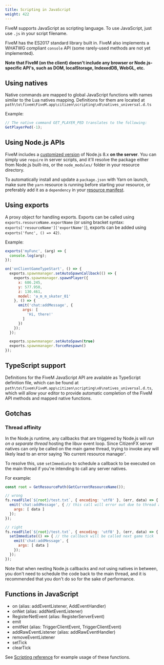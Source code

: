 ```yaml
---
title: Scripting in JavaScript
weight: 422
---
```


FiveM supports JavaScript as scripting language.
To use JavaScript, just use `.js` in your script filename.

FiveM has the ES2017 standard library built in. FiveM also implements a WHATWG compliant `console` API (some
rarely-used methods are not yet implemented).

**Note that FiveM (on the client) doesn't include any browser or Node.js-specific API's, such
as DOM, localStorage, IndexedDB, WebGL, etc.**

Using natives
-------------
Native commands are mapped to global JavaScript functions with names similar to the Lua natives mapping. Definitions for
them are located at `path\to\fivem\FiveM.app\citizen\scripting\v8\natives_universal.d.ts`

Example:

``` js
// The native command GET_PLAYER_PED translates to the following:
GetPlayerPed(-1);
```

Using Node.js APIs
------------------

FiveM includes a [customized version][nodejs] of Node.js 8.x **on the server**. You can simply use `require` in server
scripts, and it'll resolve the package either from Node.js built-ins, or the `node_modules/` folder in your resource
directory.

To automatically install and update a `package.json` with Yarn on launch, make sure the `yarn` resource is running
before starting your resource, or preferably add it as a `dependency` in your [resource manifest][deplink].

Using exports
-------------

A proxy object for handling exports. Exports can be called using `exports.resourceName.exportName` (or using bracket
syntax: `exports['resourceName']['exportName']`), exports can be added using `exports('func', () => 42)`.

Example:

```js
exports('myFunc', (arg) => {
  console.log(arg);
});
```

```js
on('onClientGameTypeStart', () => {
  exports.spawnmanager.setAutoSpawnCallback(() => {
    exports.spawnmanager.spawnPlayer({
      x: 686.245,
      y: 577.950,
      z: 130.461,
      model: 'a_m_m_skater_01'
    }, () => {
      emit('chat:addMessage', {
        args: [
          'Hi, there!'
        ]
      })
    });
  });

  exports.spawnmanager.setAutoSpawn(true)
  exports.spawnmanager.forceRespawn()
});
```

TypeScript support
------------------

Definitions for the FiveM JavaScript API are available as TypeScript definition file, which can be
found at `path\to\fivem\FiveM.app\citizen\scripting\v8\natives_universal.d.ts`, which will allow your
editor to provide automatic completion of the FiveM API methods and mapped native functions.

Gotchas
-------

### Thread affinity
In the Node.js runtime, any callbacks that are triggered by Node.js will _run on a separate thread_ hosting the libuv
event loop. Since CitizenFX server natives can only be called on the main game thread, trying to invoke any will likely
lead to an error saying 'No current resource manager'.

To resolve this, use `setImmediate` to schedule a callback to be executed on the main thread if you're intending to call
any server natives.

For example:

```js
const root = GetResourcePath(GetCurrentResourceName());

// wrong
fs.readFile(`${root}/test.txt`, { encoding: 'utf8' }, (err, data) => {
  emit('chat:addMessage', { // this call will error out due to thread affinity
    args: [ data ]
  });
});

// right
fs.readFile(`${root}/test.txt`, { encoding: 'utf8' }, (err, data) => {
  setImmediate(() => { // the callback will be called next game tick
    emit('chat:addMessage', {
      args: [ data ]
    });
  });
});
```

Note that when nesting Node.js callbacks and _not_ using natives in between, you don't need to schedule the code back to
the main thread, and it is recommended that you don't do so for the sake of performance.

Functions in JavaScript
-----------------------

- on (alias: addEventListener, AddEventHandler)
- onNet (alias: addNetEventListener)
- RegisterNetEvent (alias: RegisterServerEvent)
- emit
- emitNet (alias: TriggerClientEvent, TriggerClientEvent)
- addRawEventListener (alias: addRawEventHandler)
- removeEventListener
- setTick
- clearTick

See [Scripting reference][scriptreflink] for example usage of these functions.

[scriptreflink]: /docs/scripting-reference/runtimes/javascript
[deplink]: /docs/scripting-reference/resource-manifest/resource-manifest#dependency
[nodejs]: https://github.com/citizenfx/node
